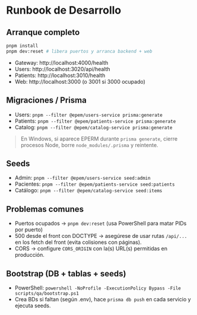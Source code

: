 # Runbook de Desarrollo

## Arranque completo
```bash
pnpm install
pnpm dev:reset # libera puertos y arranca backend + web
```

- Gateway: http://localhost:4000/health
- Users: http://localhost:3020/api/health
- Patients: http://localhost:3010/health
- Web: http://localhost:3000 (o 3001 si 3000 ocupado)

## Migraciones / Prisma
- Users: `pnpm --filter @epem/users-service prisma:generate`
- Patients: `pnpm --filter @epem/patients-service prisma:generate`
 - Catalog: `pnpm --filter @epem/catalog-service prisma:generate`

> En Windows, si aparece EPERM durante `prisma generate`, cierre procesos Node, borre `node_modules/.prisma` y reintente.

## Seeds
- Admin: `pnpm --filter @epem/users-service seed:admin`
- Pacientes: `pnpm --filter @epem/patients-service seed:patients`
 - Catálogo: `pnpm --filter @epem/catalog-service seed:items`

## Problemas comunes
- Puertos ocupados → `pnpm dev:reset` (usa PowerShell para matar PIDs por puerto)
- 500 desde el front con DOCTYPE → asegúrese de usar rutas `/api/...` en los fetch del front (evita colisiones con páginas).
- CORS → configure `CORS_ORIGIN` con la(s) URL(s) permitidas en producción.

## Bootstrap (DB + tablas + seeds)
- PowerShell: `powershell -NoProfile -ExecutionPolicy Bypass -File scripts/qa/bootstrap.ps1`
- Crea BDs si faltan (según .env), hace `prisma db push` en cada servicio y ejecuta seeds.

